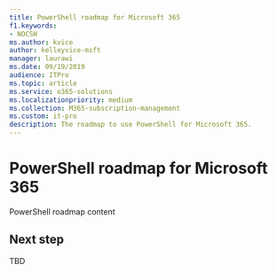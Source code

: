 ```yaml
---
title: PowerShell roadmap for Microsoft 365
f1.keywords:
- NOCSH
ms.author: kvice
author: kelleyvice-msft
manager: laurawi
ms.date: 09/19/2019
audience: ITPro
ms.topic: article
ms.service: o365-solutions
ms.localizationpriority: medium
ms.collection: M365-subscription-management
ms.custom: it-pro
description: The roadmap to use PowerShell for Microsoft 365.
---
```


# PowerShell roadmap for Microsoft 365

PowerShell roadmap content

## Next step

TBD
